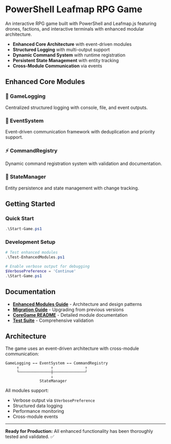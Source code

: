 # PowerShell Leafmap RPG Game

An interactive RPG game built with PowerShell and Leafmap.js featuring drones, factions, and interactive terminals with enhanced modular architecture.

- **Enhanced Core Architecture** with event-driven modules
- **Structured Logging** with multi-output support
- **Dynamic Command System** with runtime registration
- **Persistent State Management** with entity tracking
- **Cross-Module Communication** via events

## Enhanced Core Modules

### 🎯 GameLogging
Centralized structured logging with console, file, and event outputs.

### 🔄 EventSystem
Event-driven communication framework with deduplication and priority support.

### ⚡ CommandRegistry
Dynamic command registration system with validation and documentation.

### 💾 StateManager
Entity persistence and state management with change tracking.

## Getting Started

### Quick Start
```powershell
.\Start-Game.ps1
```

### Development Setup
```powershell
# Test enhanced modules
.\Test-EnhancedModules.ps1

# Enable verbose output for debugging
$VerbosePreference = 'Continue'
.\Start-Game.ps1
```

## Documentation

- **[Enhanced Modules Guide](Docs/EnhancedModulesGuide.md)** - Architecture and design patterns
- **[Migration Guide](Docs/MigrationGuide.md)** - Upgrading from previous versions
- **[CoreGame README](Modules/CoreGame/README.md)** - Detailed module documentation
- **[Test Suite](Test-EnhancedModules.ps1)** - Comprehensive validation

## Architecture

The game uses an event-driven architecture with cross-module communication:

```
GameLogging ←→ EventSystem ←→ CommandRegistry
     ↑              ↑              ↑
     └──────────────┼──────────────┘
                    ↓
               StateManager
```

All modules support:
- Verbose output via `$VerbosePreference`
- Structured data logging
- Performance monitoring
- Cross-module events

---

**Ready for Production:** All enhanced functionality has been thoroughly tested and validated. ✅